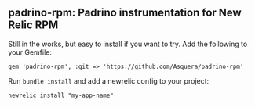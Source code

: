 ## padrino-rpm: Padrino instrumentation for New Relic RPM

Still in the works, but easy to install if you want to try. Add the following to your Gemfile:

    gem 'padrino-rpm', :git => 'https://github.com/Asquera/padrino-rpm'
    
Run `bundle install` and add a newrelic config to your project:

    newrelic install "my-app-name"